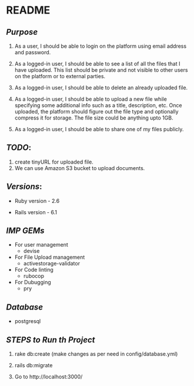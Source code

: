 # README

*Purpose*
------------

1. As a user, I should be able to login on the platform using email address and password.

2. As a logged-in user, I should be able to see a list of all the files that I have uploaded.
  This list should be private and not visible to other users on the platform or to external
  parties.

3. As a logged-in user, I should be able to delete an already uploaded file.

4. As a logged-in user, I should be able to upload a new file while specifying some
  additional info such as a title, description, etc. Once uploaded, the platform should
  figure out the file type and optionally compress it for storage. The file size could be
  anything upto 1GB.

5. As a logged-in user, I should be able to share one of my files publicly.


*TODO*:
------------

1. create tinyURL for uploaded file.
2. We can use Amazon S3 bucket to upload documents.


*Versions*:
------------

* Ruby version - 2.6

* Rails version - 6.1



*IMP GEMs*
------------

  - For user management
      - devise
  - For File Upload management
      - activestorage-validator
  - For Code linting
      - rubocop
  - For Dubugging
      - pry


*Database*
------------
  - postgresql



*STEPS to Run th Project*
------------
 
 1. rake db:create (make changes as per need in config/database.yml)

 2. rails db:migrate

 3. Go to http://localhost:3000/


